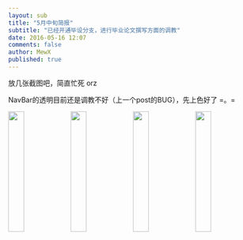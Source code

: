 ```yaml
---
layout: sub
title: "5月中旬简报"
subtitle: "已经开通毕设分支，进行毕业论文撰写方面的调教"
date: 2016-05-16 12:07
comments: false
author: MewX
published: true
---
```


放几张截图吧，简直忙死 orz

NavBar的透明目前还是调教不好（上一个post的BUG），先上色好了 =。=

<img src="{{ site.baseurl }}images/post/device-2016-05-16-120219.jpg" max-height="360px" width = "25%" height = "25%" /><img src="{{ site.baseurl }}images/post/device-2016-05-16-120148.jpg" max-height="360px" width = "25%" height = "25%" /><img src="{{ site.baseurl }}images/post/device-2016-05-16-120135.jpg" max-height="360px" width = "25%" height = "25%" /><img src="{{ site.baseurl }}images/post/device-2016-05-16-120107.jpg" max-height="360px" width = "25%" height = "25%" />
